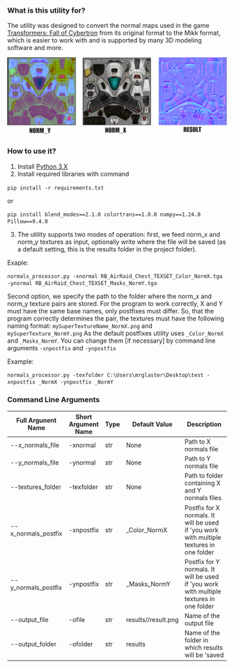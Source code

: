 ### What is this utility for? 

The utility was designed to convert the normal maps used in the game  [Transformers: Fall of Cybertron](https://en.wikipedia.org/wiki/Transformers:_Fall_of_Cybertron)  from its original format to the Mikk format, which is easier to work with and is supported by many 3D modeling software and more.


![alt text](https://github.com/mrglaster/normal-maps-converter/blob/main/readme_images/demo.png)

### How to use it?

1) Install [Python 3.X](https://www.python.org/downloads/)
2) Install required libraries with command

```pip install -r requirements.txt```

or

```
pip install blend_modes==2.1.0 colortrans==1.0.0 numpy==1.24.0 Pillow==9.4.0
```

3) The utility supports two modes of operation: first, we feed norm_x and norm_y textures as input, optionally write where the file will be saved (as a default setting, this is the results folder in the project folder).

Exaple:

```
normals_processor.py -xnormal RB_AirRaid_Chest_TEXSET_Color_NormX.tga -ynormal RB_AirRaid_Chest_TEXSET_Masks_NormY.tga
```

Second option, we specify the path to the folder where the norm_x and norm_y texture pairs are stored. For the program to work correctly, X and Y must have the same base names, only postfixes must differ. So, that the program correctly determines the pair, the textures must have the following naming format: ```mySuperTextureName_NormX.png``` and ```mySuperTexture_NormY.png```
As the default postfixes utility uses ```_Color_NormX```  and ```_Masks_NormY```. You can change them [if necessary] by command line arguments ```-xnpostfix```  and ```-ynpostfix```

Example: 

```
normals_processor.py -texfolder C:\Users\mrglaster\Desktop\test -xnpostfix _NormX -ynpostfix _NormY
```

### Command Line Arguments 

| Full Argunent Name<br> | Short Argument Name<br> | Type | Default Value<br>   | Description                                                                               |
| ---------------------- | ----------------------- | ---- | ------------------- | ----------------------------------------------------------------------------------------- |
| \--x_normals_file      | \-xnormal               | str  | None                | Path to X normals file                                                                    |
| \--y_normals_file<br>  | \-ynormal               | str  | None                | Path to Y normals file                                                                    |
| \--textures_folder     | \-texfolder             | str  | None                | Path to folder containing X and Y normals files                                           |
| \--x_normals_postfix   | \-xnpostfix             | str  | _Color_NormX        | Postfix for X normals. It will be used if  'you work with multiple textures in one folder |
| \--y_normals_postfix   | \-ynpostfix             | str  | _Masks_NormY        | Postfix for Y normals. It will be used if  'you work with multiple textures in one folder |
| \--output_file         | \-ofile                 | str  | results//result.png | Name of the output file                                                                   |
| \--output_folder       | \-ofolder               | str  | results             | Name of the folder in which results will be 'saved                                        |
